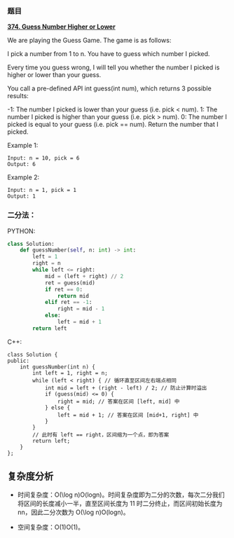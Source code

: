 ### 题目

 **[374. Guess Number Higher or Lower](https://leetcode-cn.com/problems/guess-number-higher-or-lower/)** 


We are playing the Guess Game. The game is as follows:

I pick a number from 1 to n. You have to guess which number I picked.

Every time you guess wrong, I will tell you whether the number I picked is higher or lower than your guess.

You call a pre-defined API int guess(int num), which returns 3 possible results:

-1: The number I picked is lower than your guess (i.e. pick < num).
1: The number I picked is higher than your guess (i.e. pick > num).
0: The number I picked is equal to your guess (i.e. pick == num).
Return the number that I picked.



Example 1:

```
Input: n = 10, pick = 6
Output: 6
```
Example 2:
```
Input: n = 1, pick = 1
Output: 1
```

### 二分法：

PYTHON:

```PYTHON
class Solution:
    def guessNumber(self, n: int) -> int:
        left = 1
        right = n
        while left <= right:
            mid = (left + right) // 2
            ret = guess(mid)
            if ret == 0:
                return mid
            elif ret == -1:
                right = mid - 1
            else:
                left = mid + 1
        return left

```
C++:
```
class Solution {
public:
    int guessNumber(int n) {
        int left = 1, right = n;
        while (left < right) { // 循环直至区间左右端点相同
            int mid = left + (right - left) / 2; // 防止计算时溢出
            if (guess(mid) <= 0) {
                right = mid; // 答案在区间 [left, mid] 中
            } else {
                left = mid + 1; // 答案在区间 [mid+1, right] 中
            }
        }
        // 此时有 left == right，区间缩为一个点，即为答案
        return left;
    }
};

```
## 复杂度分析

* 时间复杂度：O(\log n)O(logn)。时间复杂度即为二分的次数，每次二分我们将区间的长度减小一半，直至区间长度为 11 时二分终止，而区间初始长度为 nn，因此二分次数为 O(\log n)O(logn)。

* 空间复杂度：O(1)O(1)。
